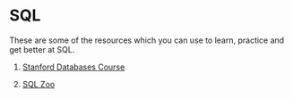 # SQL

These are some of the resources which you can use to learn, practice and get better at SQL.

1. [Stanford Databases Course](https://lagunita.stanford.edu/courses/DB/SQL/SelfPaced/course/)

2. [SQL Zoo](https://sqlzoo.net)
